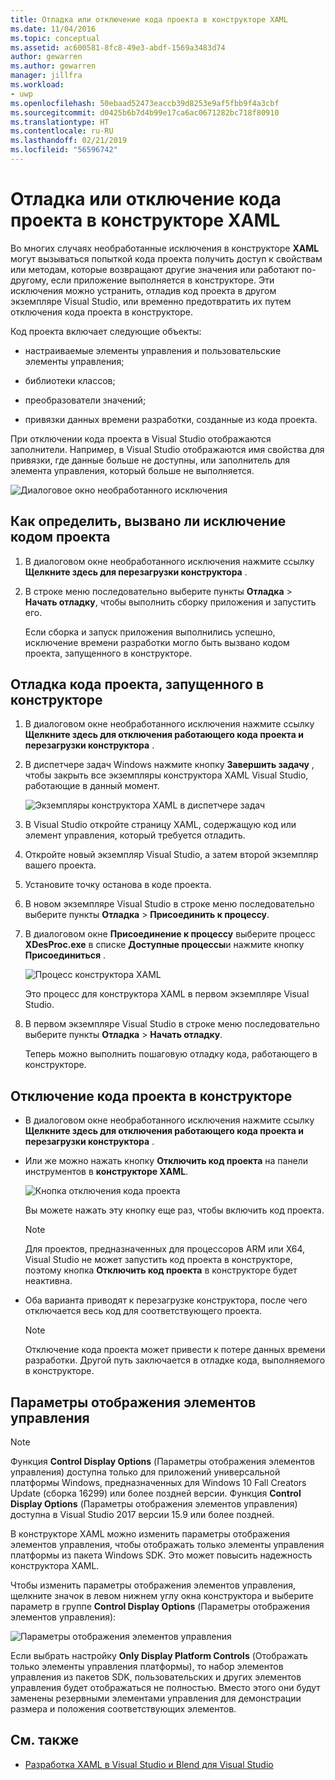 ```yaml
---
title: Отладка или отключение кода проекта в конструкторе XAML
ms.date: 11/04/2016
ms.topic: conceptual
ms.assetid: ac600581-8fc8-49e3-abdf-1569a3483d74
author: gewarren
ms.author: gewarren
manager: jillfra
ms.workload:
- uwp
ms.openlocfilehash: 50ebaad52473eaccb39d8253e9af5fbb9f4a3cbf
ms.sourcegitcommit: d0425b6b7d4b99e17ca6ac0671282bc718f80910
ms.translationtype: HT
ms.contentlocale: ru-RU
ms.lasthandoff: 02/21/2019
ms.locfileid: "56596742"
---
```

# <a name="debug-or-disable-project-code-in-xaml-designer"></a>Отладка или отключение кода проекта в конструкторе XAML

Во многих случаях необработанные исключения в конструкторе **XAML** могут вызываться попыткой кода проекта получить доступ к свойствам или методам, которые возвращают другие значения или работают по-другому, если приложение выполняется в конструкторе. Эти исключения можно устранить, отладив код проекта в другом экземпляре Visual Studio, или временно предотвратить их путем отключения кода проекта в конструкторе.

Код проекта включает следующие объекты:

-   настраиваемые элементы управления и пользовательские элементы управления;

-   библиотеки классов;

-   преобразователи значений;

-   привязки данных времени разработки, созданные из кода проекта.

При отключении кода проекта в Visual Studio отображаются заполнители. Например, в Visual Studio отображаются имя свойства для привязки, где данные больше не доступны, или заполнитель для элемента управления, который больше не выполняется.

![Диалоговое окно необработанного исключения](../designers/media/xaml_unhandledexception.png)

## <a name="to-determine-if-project-code-is-causing-an-exception"></a>Как определить, вызвано ли исключение кодом проекта

1.  В диалоговом окне необработанного исключения нажмите ссылку **Щелкните здесь для перезагрузки конструктора** .

2.  В строке меню последовательно выберите пункты **Отладка** > **Начать отладку**, чтобы выполнить сборку приложения и запустить его.

     Если сборка и запуск приложения выполнились успешно, исключение времени разработки могло быть вызвано кодом проекта, запущенного в конструкторе.

## <a name="to-debug-project-code-running-in-the-designer"></a>Отладка кода проекта, запущенного в конструкторе

1.  В диалоговом окне необработанного исключения нажмите ссылку **Щелкните здесь для отключения работающего кода проекта и перезагрузки конструктора** .

2.  В диспетчере задач Windows нажмите кнопку **Завершить задачу** , чтобы закрыть все экземпляры конструктора XAML Visual Studio, работающие в данный момент.

     ![Экземпляры конструктора XAML в диспетчере задач](../designers/media/xaml_taskmanager.png)

3.  В Visual Studio откройте страницу XAML, содержащую код или элемент управления, который требуется отладить.

4.  Откройте новый экземпляр Visual Studio, а затем второй экземпляр вашего проекта.

5.  Установите точку останова в коде проекта.

6.  В новом экземпляре Visual Studio в строке меню последовательно выберите пункты **Отладка** > **Присоединить к процессу**.

7.  В диалоговом окне **Присоединение к процессу** выберите процесс **XDesProc.exe** в списке **Доступные процессы**и нажмите кнопку **Присоединиться** .

     ![Процесс конструктора XAML](../designers/media/xaml_attach.png)

     Это процесс для конструктора XAML в первом экземпляре Visual Studio.

8.  В первом экземпляре Visual Studio в строке меню последовательно выберите пункты **Отладка** > **Начать отладку**.

     Теперь можно выполнить пошаговую отладку кода, работающего в конструкторе.

## <a name="to-disable-project-code-in-the-designer"></a>Отключение кода проекта в конструкторе

-   В диалоговом окне необработанного исключения нажмите ссылку **Щелкните здесь для отключения работающего кода проекта и перезагрузки конструктора** .

-   Или же можно нажать кнопку **Отключить код проекта** на панели инструментов в **конструкторе XAML**.

     ![Кнопка отключения кода проекта](../designers/media/xaml_disablecode.png)

     Вы можете нажать эту кнопку еще раз, чтобы включить код проекта.

    > [!NOTE]
    > Для проектов, предназначенных для процессоров ARM или X64, Visual Studio не может запустить код проекта в конструкторе, поэтому кнопка **Отключить код проекта** в конструкторе будет неактивна.

-   Оба варианта приводят к перезагрузке конструктора, после чего отключается весь код для соответствующего проекта.

    > [!NOTE]
    > Отключение кода проекта может привести к потере данных времени разработки. Другой путь заключается в отладке кода, выполняемого в конструкторе.

## <a name="control-display-options"></a>Параметры отображения элементов управления

> [!NOTE]
> Функция **Control Display Options** (Параметры отображения элементов управления) доступна только для приложений универсальной платформы Windows, предназначенных для Windows 10 Fall Creators Update (сборка 16299) или более поздней версии. Функция **Control Display Options** (Параметры отображения элементов управления) доступна в Visual Studio 2017 версии 15.9 или более поздней.

В конструкторе XAML можно изменить параметры отображения элементов управления, чтобы отображать только элементы управления платформы из пакета Windows SDK. Это может повысить надежность конструктора XAML.

Чтобы изменить параметры отображения элементов управления, щелкните значок в левом нижнем углу окна конструктора и выберите параметр в группе **Control Display Options** (Параметры отображения элементов управления):

![Параметры отображения элементов управления](../designers/media/control_display_options.png)

Если выбрать настройку **Only Display Platform Controls** (Отображать только элементы управления платформы), то набор элементов управления из пакетов SDK, пользовательских и других элементов управления будет отображаться не полностью. Вместо этого они будут заменены резервными элементами управления для демонстрации размера и положения соответствующих элементов.

## <a name="see-also"></a>См. также

- [Разработка XAML в Visual Studio и Blend для Visual Studio](../designers/designing-xaml-in-visual-studio.md)
